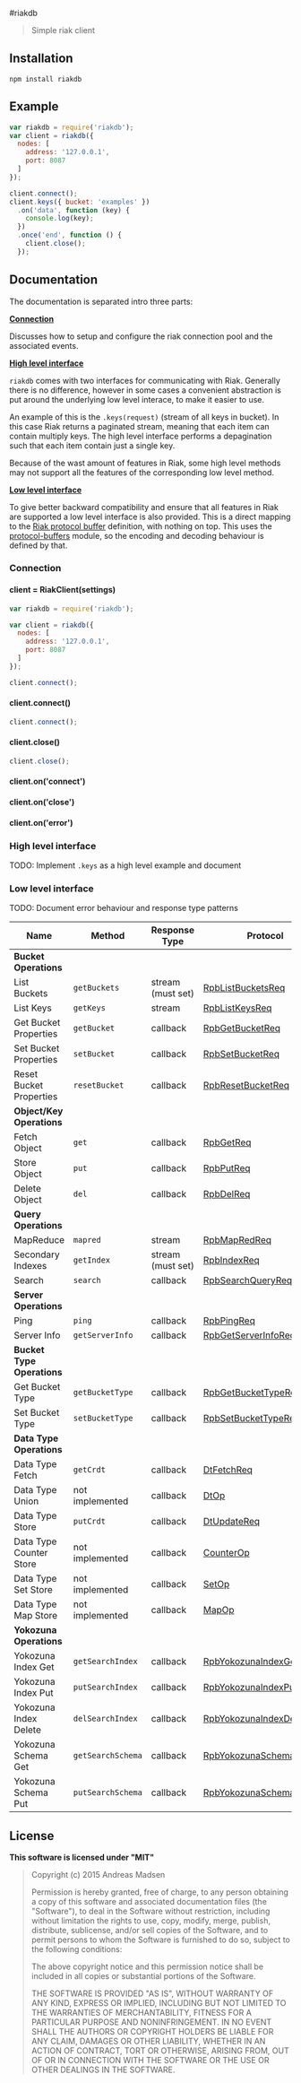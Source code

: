 #riakdb

> Simple riak client

## Installation

```sheel
npm install riakdb
```

## Example

```javascript
var riakdb = require('riakdb');
var client = riakdb({
  nodes: [
    address: '127.0.0.1',
    port: 8087
  ]
});

client.connect();
client.keys({ bucket: 'examples' })
  .on('data', function (key) {
    console.log(key);
  })
  .once('end', function () {
    client.close();
  });

```

## Documentation

The documentation is separated intro three parts:

**[Connection](#Connection)**

Discusses how to setup and configure the riak connection pool and the
associated events.

**[High level interface](#High-level-interface)**

`riakdb` comes with two interfaces for communicating with Riak. Generally there
is no difference, however in some cases a convenient abstraction is put around
the underlying low level interace, to make it easier to use.

An example of this is the `.keys(request)` (stream of all keys in bucket). In
this case Riak returns a paginated stream, meaning that each item can contain
multiply keys. The high level interface performs a depagination such that each
item contain just a single key.

Because of the wast amount of features in Riak, some high level methods may
not support all the features of the corresponding low level method.

**[Low level interface](#Low-level-interface)**

To give better backward compatibility and ensure that all features in Riak
are supported a low level interface is also provided. This is a direct mapping
to the [Riak protocol buffer](http://docs.basho.com/riak/latest/dev/references/protocol-buffers/)
definition, with nothing on top. This uses the
[protocol-buffers](https://github.com/mafintosh/protocol-buffers) module, so
the encoding and decoding behaviour is defined by that.

### Connection

#### client = RiakClient(settings)

```javascript
var riakdb = require('riakdb');

var client = riakdb({
  nodes: [
    address: '127.0.0.1',
    port: 8087
  ]
});

client.connect();
```

#### client.connect()

```javascript
client.connect();
```

#### client.close()

```javascript
client.close();
```

#### client.on('connect')

#### client.on('close')

#### client.on('error')

### High level interface

TODO: Implement `.keys` as a high level example and document

### Low level interface

TODO: Document error behaviour and response type patterns

| Name                       | Method            | Response Type     | Protocol |
| -------------------------- | ----------------- | ----------------- | -------- |
| **Bucket Operations**      |                   |                   |
| List Buckets               | `getBuckets`      | stream (must set) | [RpbListBucketsReq](http://docs.basho.com/riak/latest/dev/references/protocol-buffers/list-buckets/)
| List Keys                  | `getKeys`         | stream            | [RpbListKeysReq](http://docs.basho.com/riak/latest/dev/references/protocol-buffers/list-keys/)
| Get Bucket Properties      | `getBucket`       | callback          | [RpbGetBucketReq](http://docs.basho.com/riak/latest/dev/references/protocol-buffers/get-bucket-props/)
| Set Bucket Properties      | `setBucket`       | callback          | [RpbSetBucketReq](http://docs.basho.com/riak/latest/dev/references/protocol-buffers/set-bucket-props/)
| Reset Bucket Properties    | `resetBucket`     | callback          | [RpbResetBucketReq](http://docs.basho.com/riak/latest/dev/references/protocol-buffers/reset-bucket-props/)
| **Object/Key Operations**  |                   |                   |
| Fetch Object               | `get`             | callback          | [RpbGetReq](http://docs.basho.com/riak/latest/dev/references/protocol-buffers/fetch-object/)
| Store Object               | `put`             | callback          | [RpbPutReq](http://docs.basho.com/riak/latest/dev/references/protocol-buffers/store-object/)
| Delete Object              | `del`             | callback          | [RpbDelReq](http://docs.basho.com/riak/latest/dev/references/protocol-buffers/delete-object/)
| **Query Operations**       |                   |                   |
| MapReduce                  | `mapred`          | stream            | [RpbMapRedReq](http://docs.basho.com/riak/latest/dev/references/protocol-buffers/mapreduce/)
| Secondary Indexes          | `getIndex`        | stream (must set) | [RpbIndexReq](http://docs.basho.com/riak/latest/dev/references/protocol-buffers/secondary-indexes/)
| Search                     | `search`          | callback          | [RpbSearchQueryReq](http://docs.basho.com/riak/latest/dev/references/protocol-buffers/search/)
| **Server Operations**      |                   |                   |
| Ping                       | `ping`            | callback          | [RpbPingReq](http://docs.basho.com/riak/latest/dev/references/protocol-buffers/ping/)
| Server Info                | `getServerInfo`   | callback          | [RpbGetServerInfoReq](http://docs.basho.com/riak/latest/dev/references/protocol-buffers/server-info/)
| **Bucket Type Operations** |                   |                   |
| Get Bucket Type            | `getBucketType`   | callback          | [RpbGetBucketTypeReq](http://docs.basho.com/riak/latest/dev/references/protocol-buffers/get-bucket-type/)
| Set Bucket Type            | `setBucketType`   | callback          | [RpbSetBucketTypeReq](http://docs.basho.com/riak/latest/dev/references/protocol-buffers/set-bucket-type/)
| **Data Type Operations**   |                   |                   |
| Data Type Fetch            | `getCrdt`         | callback          | [DtFetchReq](http://docs.basho.com/riak/latest/dev/references/protocol-buffers/dt-fetch/)
| Data Type Union            | not implemented   | callback          | [DtOp](http://docs.basho.com/riak/latest/dev/references/protocol-buffers/dt-union/)
| Data Type Store            | `putCrdt`         | callback          | [DtUpdateReq](http://docs.basho.com/riak/latest/dev/references/protocol-buffers/dt-store/)
| Data Type Counter Store    | not implemented   | callback          | [CounterOp](http://docs.basho.com/riak/latest/dev/references/protocol-buffers/dt-counter-store/)
| Data Type Set Store        | not implemented   | callback          | [SetOp](http://docs.basho.com/riak/latest/dev/references/protocol-buffers/dt-set-store/)
| Data Type Map Store        | not implemented   | callback          | [MapOp](http://docs.basho.com/riak/latest/dev/references/protocol-buffers/dt-map-store/)
| **Yokozuna Operations**    |                   |                   |
| Yokozuna Index Get         | `getSearchIndex`  | callback          | [RpbYokozunaIndexGetReq](http://docs.basho.com/riak/latest/dev/references/protocol-buffers/yz-index-get/)
| Yokozuna Index Put         | `putSearchIndex`  | callback          | [RpbYokozunaIndexPutReq](http://docs.basho.com/riak/latest/dev/references/protocol-buffers/yz-index-put/)
| Yokozuna Index Delete      | `delSearchIndex`  | callback          | [RpbYokozunaIndexDeleteReq](http://docs.basho.com/riak/latest/dev/references/protocol-buffers/yz-index-delete/)
| Yokozuna Schema Get        | `getSearchSchema` | callback          | [RpbYokozunaSchemaGetReq](http://docs.basho.com/riak/latest/dev/references/protocol-buffers/yz-schema-get/)
| Yokozuna Schema Put        | `putSearchSchema` | callback          | [RpbYokozunaSchemaPutReq](http://docs.basho.com/riak/latest/dev/references/protocol-buffers/yz-schema-put/)

## License

**This software is licensed under "MIT"**

> Copyright (c) 2015 Andreas Madsen
>
> Permission is hereby granted, free of charge, to any person obtaining a copy
> of this software and associated documentation files (the "Software"), to deal
> in the Software without restriction, including without limitation the rights
> to use, copy, modify, merge, publish, distribute, sublicense, and/or sell
> copies of the Software, and to permit persons to whom the Software is
> furnished to do so, subject to the following conditions:
>
> The above copyright notice and this permission notice shall be included in
> all copies or substantial portions of the Software.
>
> THE SOFTWARE IS PROVIDED "AS IS", WITHOUT WARRANTY OF ANY KIND, EXPRESS OR
> IMPLIED, INCLUDING BUT NOT LIMITED TO THE WARRANTIES OF MERCHANTABILITY,
> FITNESS FOR A PARTICULAR PURPOSE AND NONINFRINGEMENT. IN NO EVENT SHALL THE
> AUTHORS OR COPYRIGHT HOLDERS BE LIABLE FOR ANY CLAIM, DAMAGES OR OTHER
> LIABILITY, WHETHER IN AN ACTION OF CONTRACT, TORT OR OTHERWISE, ARISING FROM,
> OUT OF OR IN CONNECTION WITH THE SOFTWARE OR THE USE OR OTHER DEALINGS IN
> THE SOFTWARE.
